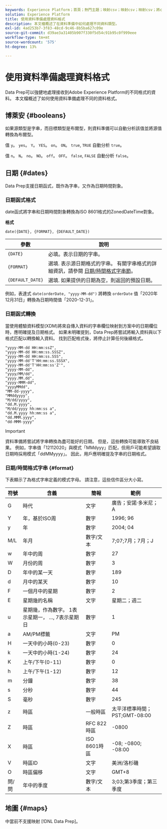 ```yaml
---
keywords: Experience Platform；首頁；熱門主題；映射csv；映射csv；映射csv；將csv檔案映射到xdm；將csv映射到xdm;ui指南；映射；資料準備；準備資料；
solution: Experience Platform
title: 使用資料準備處理資料格式
description: 本文檔概述了在資料準備中如何處理不同資料類型。
exl-id: 4ad253b7-3f83-48cd-9c46-8b5ba627c09e
source-git-commit: d39ae3a31405b907f330f5d54c91b95c0f999eee
workflow-type: tm+mt
source-wordcount: '575'
ht-degree: 13%

---
```


# 使用資料準備處理資料格式

Data Prep可以強健地處理接收到Adobe Experience Platform的不同格式的資料。 本文檔概述了如何使用資料準備處理不同的資料格式。

## 博萊安 {#booleans}

如果源類型是字串，而目標類型是布爾型，則資料準備可以自動分析該值並將源值轉換為布爾型。

值 `y`。 `yes`。 `Y`。 `YES`。 `on`。 `ON`。 `true`, `TRUE` 自動分析 `true`。

值 `n`。 `N`。 `no`。 `NO`。 `off`。 `OFF`。 `false`, `FALSE` 自動分析 `false`。

## 日期 {#dates}

Data Prep支援日期函式，既作為字串，又作為日期時間對象。

### 日期函式格式

date函式將字串和日期時間對象轉換為ISO 8601格式的ZonedDateTime對象。

**格式**

```http
date({DATE}, {FORMAT}, {DEFAULT_DATE})
```

| 參數 | 說明 |
| --------- | ----------- |
| `{DATE}` | 必填。表示日期的字串。 |
| `{FORMAT}` | 選填. 表示源日期格式的字串。 有關字串格式的詳細資訊，請參閱 [日期/時間格式字串節](#format)。 |
| `{DEFAULT_DATE}` | 選填. 如果提供的日期為空，則返回的預設日期。 |

例如，表達式 `date(orderDate, "yyyy-MM-dd")` 將轉換 `orderDate` 值「2020年12月31日」轉換為日期時間值「2020-12-31」。

### 日期函式轉換

當使用體驗資料模型(XDM)將來自傳入資料的字串欄位映射到方案中的日期欄位時，應明確提及日期格式。 如果未明確提到，Data Prep將嘗試將輸入資料與以下格式匹配以轉換輸入資料。 找到匹配格式後，將停止計算任何後續格式。

```console
"yyyy-MM-dd HH:mm:ssZ",
"yyyy-MM-dd HH:mm:ss.SSSZ",
"yyyy-MM-dd HH:mm:ss.SSS",
"yyyy-MM-dd'T'HH:mm:ss.SSSX",
"yyyy-MM-dd'T'HH:mm:ss'Z'",
"yyyy-MM-dd",
"yyyy/MM/dd",
"yyyy.MM.dd",
"yyyy-MMM-dd",
"yyyyMMdd",
"MM-dd-yyyy",
"MMddyyyy",
"M/dd/yyyy",
"dd.M.yyyy",
"M/dd/yyyy hh:mm:ss a",
"dd.M.yyyy hh:mm:ss a",
"dd.MMM.yyyy",
"dd-MMM-yyyy"
```

>[!IMPORTANT]
>
> 資料準備將嘗試將字串轉換為盡可能好的日期。 但是，這些轉換可能導致不良結果。 例如，字串值「12112020」與模式「MMdyyy」匹配，但用戶可能希望讀取日期時採用模式「ddMMyyyy」。 因此，用戶應明確提及字串的日期格式。

### 日期/時間格式字串 {#format}

下表顯示了為格式字串定義的模式字母。 請注意，這些信件區分大小寫。

| 符號 | 含義 | 簡報 | 範例 |
| ------ | ------- | ------------ | ------- |
| G | 時代 | 文字 | 廣告；安諾·多米尼；A |
| Y | 年，基於ISO周 | 數字 | 1996; 96 |
| y | 年 | 數字 | 2004; 04 |
| M/L | 年月 | 數字/文本 | 7;07;7月；7月；J |
| w | 年中的周 | 數字 | 27 |
| W | 月份的周 | 數字 | 3 |
| D | 年中的某一天 | 數字 | 189 |
| d | 月中的某天 | 數字 | 10 |
| F | 一個月中的星期 | 數字 | 2 |
| E | 星期幾的名稱 | 文字 | 星期二；週二 |
| u | 星期幾，作為數字。 1表示星期一， ..., 7表示星期日 | 數字 | 1 |
| a | AM/PM標籤 | 文字 | PM |
| H | 一天中的小時(0-23) | 數字 | 0 |
| k | 一天中的小時(1-24) | 數字 | 24 |
| K | 上午/下午(0-11) | 數字 | 0 |
| h | 上午/下午(1-12) | 數字 | 12 |
| m | 分鐘 | 數字 | 38 |
| s | 分秒 | 數字 | 44 |
| S | 毫秒 | 數字 | 245 |
| z | 時區 | 一般時區 | 太平洋標準時間；PST;GMT-08:00 |
| Z | 時區 | RFC 822時區 | -0800 |
| X | 時區 | ISO 8601時區 | -08; -0800; -08:00 |
| V | 時區ID | 文字 | 美洲/洛杉磯 |
| O | 時區偏移 | 文字 | GMT+8 |
| 問/問 | 年中的季度 | 數字/文本 | 3;03;第3季度；第三季度 |

## 地圖 {#maps}

中當前不支援映射 [!DNL Data Prep]。
